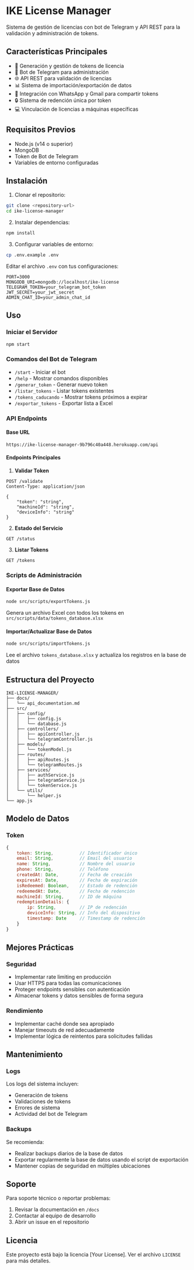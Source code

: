 # IKE License Manager

Sistema de gestión de licencias con bot de Telegram y API REST para la validación y administración de tokens.

## Características Principales

- 🔑 Generación y gestión de tokens de licencia
- 🤖 Bot de Telegram para administración
- 🌐 API REST para validación de licencias
- 📊 Sistema de importación/exportación de datos
- 📱 Integración con WhatsApp y Gmail para compartir tokens
- 🔒 Sistema de redención única por token
- 💻 Vinculación de licencias a máquinas específicas

## Requisitos Previos

- Node.js (v14 o superior)
- MongoDB
- Token de Bot de Telegram
- Variables de entorno configuradas

## Instalación

1. Clonar el repositorio:
```bash
git clone <repository-url>
cd ike-license-manager
```

2. Instalar dependencias:
```bash
npm install
```

3. Configurar variables de entorno:
```bash
cp .env.example .env
```

Editar el archivo `.env` con tus configuraciones:
```env
PORT=3000
MONGODB_URI=mongodb://localhost/ike-license
TELEGRAM_TOKEN=your_telegram_bot_token
JWT_SECRET=your_jwt_secret
ADMIN_CHAT_ID=your_admin_chat_id
```

## Uso

### Iniciar el Servidor

```bash
npm start
```

### Comandos del Bot de Telegram

- `/start` - Iniciar el bot
- `/help` - Mostrar comandos disponibles
- `/generar_token` - Generar nuevo token
- `/listar_tokens` - Listar tokens existentes
- `/tokens_caducando` - Mostrar tokens próximos a expirar
- `/exportar_tokens` - Exportar lista a Excel

### API Endpoints

#### Base URL
```
https://ike-license-manager-9b796c40a448.herokuapp.com/api
```

#### Endpoints Principales

1. **Validar Token**
```http
POST /validate
Content-Type: application/json

{
    "token": "string",
    "machineId": "string",
    "deviceInfo": "string"
}
```

2. **Estado del Servicio**
```http
GET /status
```

3. **Listar Tokens**
```http
GET /tokens
```

### Scripts de Administración

#### Exportar Base de Datos
```bash
node src/scripts/exportTokens.js
```
Genera un archivo Excel con todos los tokens en `src/scripts/data/tokens_database.xlsx`

#### Importar/Actualizar Base de Datos
```bash
node src/scripts/importTokens.js
```
Lee el archivo `tokens_database.xlsx` y actualiza los registros en la base de datos

## Estructura del Proyecto

```
IKE-LICENSE-MANAGER/
├── docs/
│   └── api_documentation.md
├── src/
│   ├── config/
│   │   ├── config.js
│   │   └── database.js
│   ├── controllers/
│   │   ├── apiController.js
│   │   └── telegramController.js
│   ├── models/
│   │   └── tokenModel.js
│   ├── routes/
│   │   ├── apiRoutes.js
│   │   └── telegramRoutes.js
│   ├── services/
│   │   ├── authService.js
│   │   ├── telegramService.js
│   │   └── tokenService.js
│   └── utils/
│       └── helper.js
└── app.js
```

## Modelo de Datos

### Token
```javascript
{
    token: String,          // Identificador único
    email: String,          // Email del usuario
    name: String,           // Nombre del usuario
    phone: String,          // Teléfono
    createdAt: Date,        // Fecha de creación
    expiresAt: Date,        // Fecha de expiración
    isRedeemed: Boolean,    // Estado de redención
    redeemedAt: Date,       // Fecha de redención
    machineId: String,      // ID de máquina
    redemptionDetails: {
        ip: String,         // IP de redención
        deviceInfo: String, // Info del dispositivo
        timestamp: Date     // Timestamp de redención
    }
}
```

## Mejores Prácticas

### Seguridad
- Implementar rate limiting en producción
- Usar HTTPS para todas las comunicaciones
- Proteger endpoints sensibles con autenticación
- Almacenar tokens y datos sensibles de forma segura

### Rendimiento
- Implementar caché donde sea apropiado
- Manejar timeouts de red adecuadamente
- Implementar lógica de reintentos para solicitudes fallidas

## Mantenimiento

### Logs
Los logs del sistema incluyen:
- Generación de tokens
- Validaciones de tokens
- Errores de sistema
- Actividad del bot de Telegram

### Backups
Se recomienda:
- Realizar backups diarios de la base de datos
- Exportar regularmente la base de datos usando el script de exportación
- Mantener copias de seguridad en múltiples ubicaciones

## Soporte

Para soporte técnico o reportar problemas:
1. Revisar la documentación en `/docs`
2. Contactar al equipo de desarrollo
3. Abrir un issue en el repositorio

## Licencia

Este proyecto está bajo la licencia [Your License]. Ver el archivo `LICENSE` para más detalles.